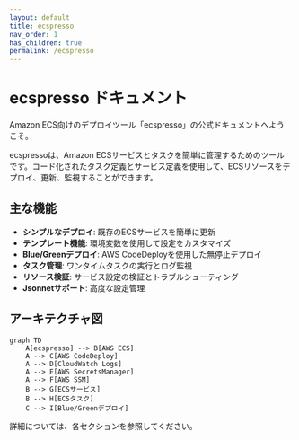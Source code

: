 ```yaml
---
layout: default
title: ecspresso
nav_order: 1
has_children: true
permalink: /ecspresso
---
```


# ecspresso ドキュメント

Amazon ECS向けのデプロイツール「ecspresso」の公式ドキュメントへようこそ。

ecspressoは、Amazon ECSサービスとタスクを簡単に管理するためのツールです。コード化されたタスク定義とサービス定義を使用して、ECSリソースをデプロイ、更新、監視することができます。

## 主な機能

- **シンプルなデプロイ**: 既存のECSサービスを簡単に更新
- **テンプレート機能**: 環境変数を使用して設定をカスタマイズ
- **Blue/Greenデプロイ**: AWS CodeDeployを使用した無停止デプロイ
- **タスク管理**: ワンタイムタスクの実行とログ監視
- **リソース検証**: サービス設定の検証とトラブルシューティング
- **Jsonnetサポート**: 高度な設定管理

## アーキテクチャ図

```mermaid
graph TD
    A[ecspresso] --> B[AWS ECS]
    A --> C[AWS CodeDeploy]
    A --> D[CloudWatch Logs]
    A --> E[AWS SecretsManager]
    A --> F[AWS SSM]
    B --> G[ECSサービス]
    B --> H[ECSタスク]
    C --> I[Blue/Greenデプロイ]
```

詳細については、各セクションを参照してください。
